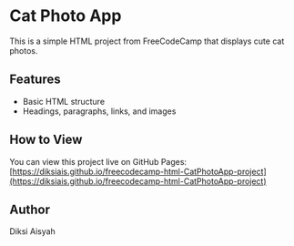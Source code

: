 # Cat Photo App

This is a simple HTML project from FreeCodeCamp that displays cute cat photos.

## Features
- Basic HTML structure
- Headings, paragraphs, links, and images

## How to View
You can view this project live on GitHub Pages:  
[https://diksiais.github.io/freecodecamp-html-CatPhotoApp-project](https://diksiais.github.io/freecodecamp-html-CatPhotoApp-project)

## Author
Diksi Aisyah
